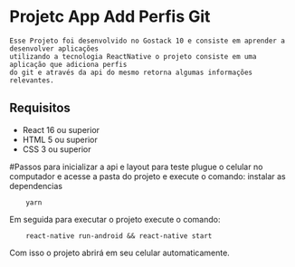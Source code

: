 # Projetc App Add Perfis Git
    Esse Projeto foi desenvolvido no Gostack 10 e consiste em aprender a desenvolver aplicações 
    utilizando a tecnologia ReactNative o projeto consiste em uma aplicação que adiciona perfis 
    do git e através da api do mesmo retorna algumas informações relevantes.

## Requisitos

* React 16 ou superior
* HTML 5 ou superior
* CSS 3 ou superior 

#Passos para inicializar a api e layout para teste
plugue o celular no computador e acesse a pasta  do 
projeto e execute o comando:
instalar as dependencias
```shell
    yarn 
```
Em seguida para executar o projeto execute o comando:
```shell
    react-native run-android && react-native start
```
Com isso o projeto abrirá em seu celular automaticamente.
